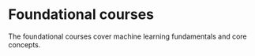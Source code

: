 # Foundational courses
The foundational courses cover machine learning fundamentals and core concepts.
